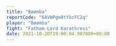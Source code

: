```yaml
---
title: "Bøømba"
reportCode: "6AVWPgm8tYbcFC2q"
player: "Bøømba"
fight: "Fathom-Lord Karathress"
date: 2021-10-20T19:00:04.987000+00:00
---
```

